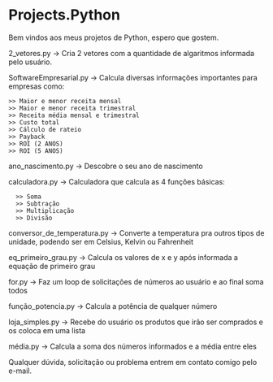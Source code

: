 # Projects.Python

Bem vindos aos meus projetos de Python, espero que gostem.

2_vetores.py -> Cria 2 vetores com a quantidade de algaritmos informada pelo usuário.

SoftwareEmpresarial.py -> Calcula diversas informações importantes para empresas como: 

    >> Maior e menor receita mensal
    >> Maior e menor receita trimestral
    >> Receita média mensal e trimestral
    >> Custo total
    >> Cálculo de rateio
    >> Payback
    >> ROI (2 ANOS)
    >> ROI (5 ANOS)

ano_nascimento.py -> Descobre o seu ano de nascimento

calculadora.py -> Calculadora que calcula as 4 funções básicas:

      >> Soma
      >> Subtração
      >> Multiplicação
      >> Divisão

conversor_de_temperatura.py -> Converte a temperatura pra outros tipos de unidade, podendo ser em Celsius, Kelvin ou Fahrenheit

eq_primeiro_grau.py -> Calcula os valores de x e y após informada a equação de primeiro grau

for.py -> Faz um loop de solicitações de números ao usuário e ao final soma todos

função_potencia.py -> Calcula a potência de qualquer número

loja_simples.py -> Recebe do usuário os produtos que irão ser comprados e os coloca em uma lista

média.py -> Calcula a soma dos números informados e a média entre eles

Qualquer dúvida, solicitação ou problema entrem em contato comigo pelo e-mail.
